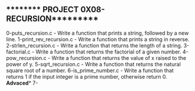 ## ******** PROJECT 0X08-RECURSION*********
0-puts_recursion.c - Write a function that prints a string, followed by a new line.
1-print_rev_recursion.c - Write a function that prints a string in reverse.
2-strlen_recursion.c - Write a function that returns the length of a string.
3-factorial.c - Write a function that returns the factorial of a given number.
4-pow_recursion.c - Write a function that returns the value of x raised to the power of y.
5-sqrt_recursion.c - Write a function that returns the natural square root of a number.
6-is_prime_number.c - Write a function that returns 1 if the input integer is a prime number, otherwise return 0.
****Advaced*****
7-
